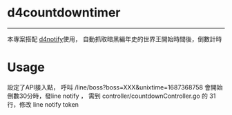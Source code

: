 # d4countdowntimer
---

本專案搭配 [d4notify](https://github.com/daimom/d4notify)使用，
自動抓取暗黑編年史的世界王開始時間後，倒數計時

# Usage

設定了API接入點，
呼叫 /line/boss?boss=XXX&unixtime=1687368758 
會開始倒數30分時，發line notify ，
需到 controller/countdownController.go 的 31行，修改 line notify token


